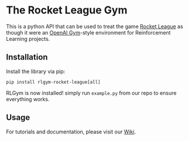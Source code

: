 # The Rocket League Gym
This is a python API that can be used to treat the game [Rocket League](https://www.rocketleague.com) as though it were an
[OpenAI Gym](https://gym.openai.com)-style environment for Reinforcement Learning projects.


## Installation
Install the library via pip:
```
pip install rlgym-rocket-league[all]
```

RLGym is now installed! simply run ```example.py``` from our repo to ensure everything works.

## Usage
For tutorials and documentation, please visit our [Wiki](https://rlgym.org/).
